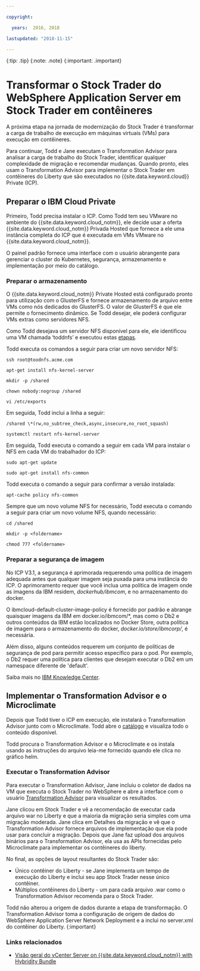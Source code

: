 ```yaml
---

copyright:

  years:  2016, 2018

lastupdated: "2018-11-15"

---
```


{:tip: .tip}
{:note: .note}
{:important: .important}

# Transformar o Stock Trader do WebSphere Application Server em Stock Trader em contêineres

A próxima etapa na jornada de modernização do Stock Trader é transformar a carga de trabalho de execução em máquinas virtuais (VMs) para execução em contêineres.

Para continuar, Todd e Jane executam o Transformation Advisor para analisar a carga de trabalho do Stock Trader, identificar qualquer complexidade de migração e recomendar mudanças. Quando pronto, eles usam o Transformation Advisor para implementar o Stock Trader em contêineres do Liberty que são executados no {{site.data.keyword.cloud}} Private (ICP).

## Preparar o IBM Cloud Private

Primeiro, Todd precisa instalar o ICP. Como Todd tem seu VMware no ambiente do {{site.data.keyword.cloud_notm}}, ele decide usar a oferta {{site.data.keyword.cloud_notm}} Privada Hosted que fornece a ele uma instância completa do ICP que é executada em VMs VMware no {{site.data.keyword.cloud_notm}}.

O painel padrão fornece uma interface com o usuário abrangente para gerenciar o cluster do Kubernetes, segurança, armazenamento e implementação por meio do catálogo.

### Preparar o armazenamento

O {{site.data.keyword.cloud_notm}} Private Hosted está configurado pronto para utilização com o GlusterFS e fornece armazenamento de arquivo entre VMs como nós dedicados do GlusterFS. O valor de GlusterFS é que ele permite o fornecimento dinâmico. Se Todd desejar, ele poderá configurar VMs extras como servidores NFS.

Como Todd desejava um servidor NFS disponível para ele, ele identificou uma VM chamada ‘toddnfs’ e executou estas
[etapas](https://help.ubuntu.com/community/SettingUpNFSHowTo).

Todd executa os comandos a seguir para criar um novo servidor NFS:

`ssh root@toodnfs.acme.com`

`apt-get install nfs-kernel-server`

`mkdir -p /shared`

`chown nobody:nogroup /shared`

`vi /etc/exports`

Em seguida, Todd inclui a linha a seguir:

`/shared \*(rw,no_subtree_check,async,insecure,no_root_squash)`

`systemctl restart nfs-kernel-server`

Em seguida, Todd executa o comando a seguir em cada VM para instalar o NFS em cada VM do trabalhador do ICP:

`sudo apt-get update`

`sudo apt-get install nfs-common`

Todd executa o comando a seguir para confirmar a versão instalada:

`apt-cache policy nfs-common`

Sempre que um novo volume NFS for necessário, Todd executa o comando a seguir para criar um novo volume NFS, quando necessário:

`cd /shared`

`mkdir -p <foldername>`

`chmod 777 <foldername>`

### Preparar a segurança de imagem

No ICP V3.1, a segurança é aprimorada requerendo uma política de imagem adequada antes que qualquer imagem seja puxada para uma instância do ICP. O aprimoramento requer que você inclua uma política de imagem onde as imagens da IBM residem, *dockerhub/ibmcom*, e no armazenamento do docker.

O ibmcloud-default-cluster-image-policy é fornecido por padrão e abrange quaisquer imagens da IBM em docker.io/ibmcom/\*, mas como o Db2 e outros conteúdos da IBM estão localizados no Docker Store, outra política de imagem para o armazenamento do docker, *docker.io/store/ibmcorp/*, é necessária.

Além disso, alguns conteúdos requerem um conjunto de políticas de segurança de pod para permitir acesso específico para o pod. Por exemplo, o Db2 requer uma política para clientes que desejam executar o Db2 em um namespace diferente de 'default'.

Saiba mais no [IBM Knowledge
Center](https://www.ibm.com/support/knowledgecenter/SSBS6K_3.1.0/manage_cluster/enable_pod_security.html).

## Implementar o Transformation Advisor e o Microclimate

Depois que Todd tiver o ICP em execução, ele instalará o Transformation Advisor junto com o Microclimate. Todd abre o [catálogo](https://www.ibm.com/cloud/private/developer) e visualiza todo o conteúdo disponível.

Todd procura o Transformation Advisor e o Microclimate e os instala usando as instruções do arquivo leia-me fornecido quando ele clica no gráfico helm.

### Executar o Transformation Advisor

Para executar o Transformation Advisor, Jane incluiu o coletor de dados na VM que executa o Stock Trader no WebSphere e abre a interface com o usuário [Transformation
Advisor](https://developer.ibm.com/recipes/tutorials/using-the-transformation-advisor-on-ibm-cloud-private/) para visualizar os resultados.

Jane clicou em Stock Trader e vê a recomendação de executar cada arquivo war no Liberty e que a maioria da migração seria simples com uma migração moderada. Jane clica em Detalhes da migração e vê que o Transformation Advisor fornece arquivos de implementação que ela pode usar para concluir a migração. Depois que Jane faz upload dos arquivos binários para o Transformation Advisor, ela usa as APIs fornecidas pelo Microclimate para implementar os contêineres do liberty.

No final, as opções de layout resultantes do Stock Trader são:
* Único contêiner do Liberty - se Jane implementa um tempo de execução do Liberty e inclui seu app Stock Trader nesse único contêiner.
* Múltiplos contêineres do Liberty - um para cada arquivo .war como o Transformation Advisor recomenda para o Stock Trader.

Todd não alterou a origem de dados durante a etapa de transformação. O Transformation Advisor toma a configuração de origem de dados do WebSphere Application Server Network Deployment e a inclui no server.xml do contêiner do Liberty.
{:important}

### Links relacionados

* [Visão geral do vCenter Server on {{site.data.keyword.cloud_notm}} with Hybridity Bundle](../vcs/vcs-hybridity-intro.html)
